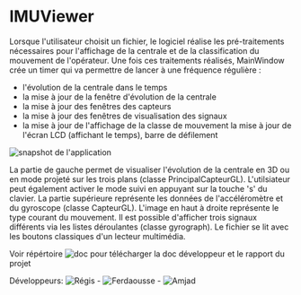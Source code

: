 IMUViewer
=========

Lorsque l'utilisateur choisit un fichier, le logiciel réalise les pré-traitements nécessaires pour l'affichage de la centrale et de la classification du mouvement de l'opérateur.
Une fois ces traitements réalisés, MainWindow crée un timer qui va permettre de lancer à une
fréquence régulière :
- l'évolution de la centrale dans le temps
- la mise à jour de la fenêtre d'évolution de la centrale
- la mise à jour des fenêtres des capteurs
- la mise à jour des fenêtres de visualisation des signaux
- la mise à jour de l'affichage de la classe de mouvement
 la mise à jour de l'écran LCD (affichant le temps), barre de défilement

![snapshot de l'application](https://github.com/mohamedamjad/IMUViewer/blob/master/images/application_snapshot.png)

La partie de gauche permet de visualiser l'évolution de la centrale en 3D ou en mode projeté sur
les trois plans (classe PrincipalCapteurGL). L'utilsiateur peut également activer le mode suivi en
appuyant sur la touche 's' du clavier. La partie supérieure représente les données de
l'accéléromètre et du gyroscope (classe CapteurGL). L'image en haut à droite représente le type
courant du mouvement. Il est possible d'afficher trois signaux différents via les listes déroulantes
(classe gyrograph).
Le fichier se lit avec les boutons classiques d'un lecteur multimédia.

Voir répértoire ![doc](https://github.com/mohamedamjad/IMUViewer/tree/master/doc) pour télécharger la doc développeur et le rapport du projet

Développeurs:
![Régis](https://github.com/cwamgis) - ![Ferdaousse](https://github.com/ferdaousse) - ![Amjad](https://github.com/mohamedamjad)
